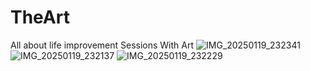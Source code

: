 # TheArt
All about life improvement Sessions With Art
![IMG_20250119_232341](https://github.com/user-attachments/assets/713d6d3d-ee28-4bdf-ae4c-0d60740a1bd5)
![IMG_20250119_232137](https://github.com/user-attachments/assets/3e8e4ab8-b3fc-49ea-a6b1-322080c49ce5)
![IMG_20250119_232229](https://github.com/user-attachments/assets/83c272cc-8bd0-41fc-96cf-0d1019703c95)

